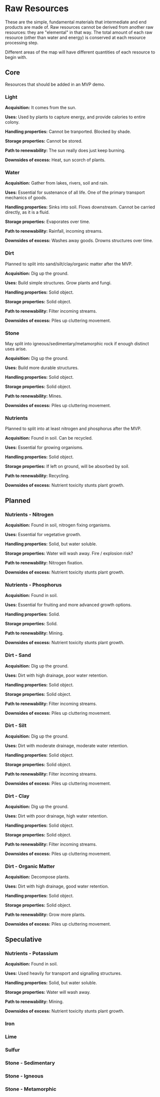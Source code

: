 # Raw Resources

These are the simple, fundamental materials that intermediate and end products are made of.
Raw resources cannot be derived from another raw resources: they are "elemental" in that way.
The total amount of each raw resource (other than water and energy) is conserved at each resource processing step.

Different areas of the map will have different quantities of each resource to begin with.

## Core

Resources that should be added in an MVP demo.

### Light

**Acquisition:** It comes from the sun.

**Uses:** Used by plants to capture energy, and provide calories to entire colony.

**Handling properties:** Cannot be tranported. Blocked by shade.

**Storage properties:** Cannot be stored.

**Path to renewability:** The sun really does just keep burning.

**Downsides of excess:** Heat, sun scorch of plants.

### Water

**Acquisition:** Gather from lakes, rivers, soil and rain.

**Uses:** Essential for sustenance of all life. One of the primary transport mechanics of goods.

**Handling properties:** Sinks into soil. Flows downstream. Cannot be carried directly, as it is a fluid.

**Storage properties:** Evaporates over time.

**Path to renewability:** Rainfall, incoming streams.

**Downsides of excess:** Washes away goods. Drowns structures over time.

### Dirt

Planned to split into sand/silt/clay/organic matter after the MVP.

**Acquisition:** Dig up the ground.

**Uses:** Build simple structures. Grow plants and fungi.

**Handling properties:** Solid object.

**Storage properties:** Solid object.

**Path to renewability:** Filter incoming streams.

**Downsides of excess:** Piles up cluttering movement.

### Stone

May split into igneous/sedimentary/metamorphic rock if enough distinct uses arise.

**Acquisition:** Dig up the ground.

**Uses:** Build more durable structures.

**Handling properties:** Solid object.

**Storage properties:** Solid object.

**Path to renewability:** Mines.

**Downsides of excess:** Piles up cluttering movement.

### Nutrients

Planned to split into at least nitrogen and phosphorus after the MVP.

**Acquisition:** Found in soil. Can be recycled.

**Uses:** Essential for growing organisms.

**Handling properties:** Solid object.

**Storage properties:** If left on ground, will be absorbed by soil.

**Path to renewability:** Recycling.

**Downsides of excess:** Nutrient toxicity stunts plant growth.

## Planned

### Nutrients - Nitrogen

**Acquisition:** Found in soil, nitrogen fixing organisms.

**Uses:** Essential for vegetative growth.

**Handling properties:** Solid, but water soluble.

**Storage properties:** Water will wash away. Fire / explosion risk?

**Path to renewability:** Nitrogen fixation.

**Downsides of excess:** Nutrient toxicity stunts plant growth.

### Nutrients - Phosphorus

**Acquisition:** Found in soil.

**Uses:** Essential for fruiting and more advanced growth options.

**Handling properties:** Solid.

**Storage properties:** Solid.

**Path to renewability:** Mining.

**Downsides of excess:** Nutrient toxicity stunts plant growth.

### Dirt - Sand

**Acquisition:** Dig up the ground.

**Uses:** Dirt with high drainage, poor water retention.

**Handling properties:** Solid object.

**Storage properties:** Solid object.

**Path to renewability:** Filter incoming streams.

**Downsides of excess:** Piles up cluttering movement.

### Dirt - Silt

**Acquisition:** Dig up the ground.

**Uses:** Dirt with moderate drainage, moderate water retention.

**Handling properties:** Solid object.

**Storage properties:** Solid object.

**Path to renewability:** Filter incoming streams.

**Downsides of excess:** Piles up cluttering movement.

### Dirt - Clay

**Acquisition:** Dig up the ground.

**Uses:** Dirt with poor drainage, high water retention.

**Handling properties:** Solid object.

**Storage properties:** Solid object.

**Path to renewability:** Filter incoming streams.

**Downsides of excess:** Piles up cluttering movement.

### Dirt - Organic Matter

**Acquisition:** Decompose plants.

**Uses:** Dirt with high drainage, good water retention.

**Handling properties:** Solid object.

**Storage properties:** Solid object.

**Path to renewability:** Grow more plants.

**Downsides of excess:** Piles up cluttering movement.

## Speculative

### Nutrients - Potassium

**Acquisition:** Found in soil.

**Uses:** Used heavily for transport and signalling structures.

**Handling properties:** Solid, but water soluble.

**Storage properties:** Water will wash away.

**Path to renewability:** Mining.

**Downsides of excess:** Nutrient toxicity stunts plant growth.

### Iron

### Lime

### Sulfur

### Stone - Sedimentary

### Stone - Igneous

### Stone - Metamorphic
